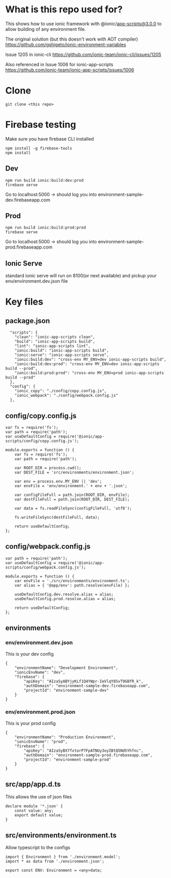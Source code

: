 # What is this repo used for?
This shows how to use ionic framework with @ionic/app-scripts@3.0.0 to allow building of any environment file.

The original solution (but this doesn't work with AOT compiler)
https://github.com/gshigeto/ionic-environment-variables

Issue 1205 in ionic-cli
https://github.com/ionic-team/ionic-cli/issues/1205

Also referenced in Issue 1006 for ionic-app-scripts
https://github.com/ionic-team/ionic-app-scripts/issues/1006

# Clone
```
git clone <this repo>
```

# Firebase testing

Make sure you have firebase CLI installed

```
npm install -g firebase-tools
npm install
```

## Dev

```
npm run build ionic:build:dev:prod
firebase serve
```

Go to localhost:5000
-> should log you into environment-sample-dev.firebaseapp.com

## Prod

```
npm run build ionic:build:prod:prod
firebase serve
```

Go to localhost:5000
-> should log you into environment-sample-prod.firebaseapp.com

## Ionic Serve
standard ionic serve will run on 8100(or next available) and pickup your env/environment.dev.json file

# Key files
## package.json
```
  "scripts": {
    "clean": "ionic-app-scripts clean",
    "build": "ionic-app-scripts build",
    "lint": "ionic-app-scripts lint",
    "ionic:build": "ionic-app-scripts build",
    "ionic:serve": "ionic-app-scripts serve",
    "ionic:build:dev": "cross-env MY_ENV=dev ionic-app-scripts build",
    "ionic:build:dev:prod": "cross-env MY_ENV=dev ionic-app-scripts build --prod",
    "ionic:build:prod:prod": "cross-env MY_ENV=prod ionic-app-scripts build --prod"
  },
  "config": {
    "ionic_copy": "./config/copy.config.js",
    "ionic_webpack": "./config/webpack.config.js"
  },
```
## config/copy.config.js
```
var fs = require('fs');
var path = require('path');
var useDefaultConfig = require('@ionic/app-scripts/config/copy.config.js');

module.exports = function () {
	var fs = require('fs');
	var path = require('path');

	var ROOT_DIR = process.cwd();
	var DEST_FILE = 'src/environments/environment.json';

	var env = process.env.MY_ENV || 'dev';
	var envFile = 'env/environment.' + env + '.json';
	
	var configFileFull = path.join(ROOT_DIR, envFile);
	var destFileFull = path.join(ROOT_DIR, DEST_FILE);
	
	var data = fs.readFileSync(configFileFull, 'utf8');

	fs.writeFileSync(destFileFull, data);

	return useDefaultConfig;
};
```
## config/webpack.config.js
```
var path = require('path');
var useDefaultConfig = require('@ionic/app-scripts/config/webpack.config.js');

module.exports = function () {
	var envFile = './src/environments/environment.ts';
	var alias = { '@app/env': path.resolve(envFile) };

	useDefaultConfig.dev.resolve.alias = alias;
	useDefaultConfig.prod.resolve.alias = alias;

	return useDefaultConfig;
};
```
## environments
### env/environment.dev.json
This is your dev config
```
{
    "environmentName": "Development Environment",
    "ionicEnvName": "dev",
    "firebase": {
        "apiKey": "AIzaSyABYjyKLf1Q4YWpr-IeVlqY8SvT9GBfR_k",
        "authDomain": "environment-sample-dev.firebaseapp.com",
        "projectId": "environment-sample-dev"
    }
}
```
### env/environment.prod.json
This is your prod config
```
{
    "environmentName": "Production Environment",
    "ionicEnvName": "prod",
    "firebase": {
        "apiKey": "AIzaSyBX7fxtorP7FpATNUy3oyIBtQ5NdhYhfnc",
        "authDomain": "environment-sample-prod.firebaseapp.com",
        "projectId": "environment-sample-prod"
    }
}
```
## src/app/app.d.ts
This allows the use of json files
```
declare module '*.json' {
    const value: any;
    export default value;
}
```

## src/environments/environment.ts
Allow typescript to the configs
```
import { Environment } from './environment.model';
import * as data from './environment.json';

export const ENV: Environment = <any>data;
```

